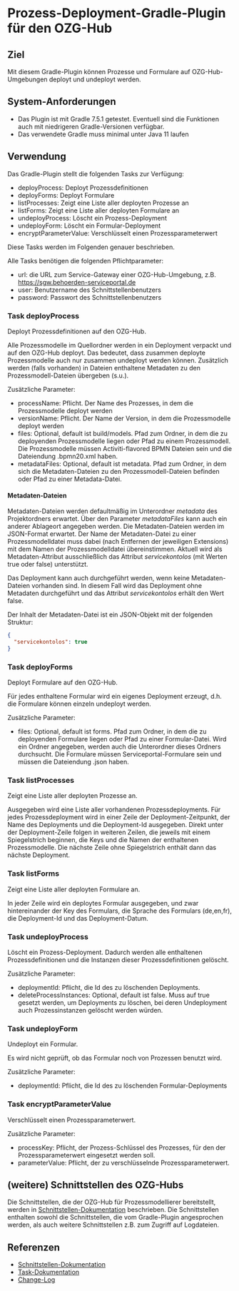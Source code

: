 # Prozess-Deployment-Gradle-Plugin für den OZG-Hub

## Ziel

Mit diesem Gradle-Plugin können Prozesse und Formulare auf OZG-Hub-Umgebungen deployt und undeployt
werden.

## System-Anforderungen

- Das Plugin ist mit Gradle 7.5.1 getestet. Eventuell sind die Funktionen auch mit niedrigeren
  Gradle-Versionen verfügbar.
- Das verwendete Gradle muss minimal unter Java 11 laufen

## Verwendung

Das Gradle-Plugin stellt die folgenden Tasks zur Verfügung:

- deployProcess: Deployt Prozessdefinitionen
- deployForms: Deployt Formulare
- listProcesses: Zeigt eine Liste aller deployten Prozesse an
- listForms: Zeigt eine Liste aller deployten Formulare an
- undeployProcess: Löscht ein Prozess-Deployment
- undeployForm: Löscht ein Formular-Deployment
- encryptParameterValue: Verschlüsselt einen Prozessparameterwert

Diese Tasks werden im Folgenden genauer beschrieben.

Alle Tasks benötigen die folgenden Pflichtparameter:

- url: die URL zum Service-Gateway einer OZG-Hub-Umgebung,
  z.B. https://sgw.behoerden-serviceportal.de
- user: Benutzername des Schnittstellenbenutzers
- password: Passwort des Schnittstellenbenutzers

### Task deployProcess

Deployt Prozessdefinitionen auf den OZG-Hub.

Alle Prozessmodelle im Quellordner werden in ein Deployment verpackt und auf den OZG-Hub deployt.
Das bedeutet, dass zusammen deployte Prozessmodelle auch nur zusammen undeployt werden können.
Zusätzlich werden (falls vorhanden) in Dateien enthaltene Metadaten zu den Prozessmodell-Dateien 
übergeben (s.u.).

Zusätzliche Parameter:

- processName: Pflicht. Der Name des Prozesses, in dem die Prozessmodelle deployt werden
- versionName: Pflicht. Der Name der Version, in dem die Prozessmodelle deployt werden
- files: Optional, default ist build/models. Pfad zum Ordner, in dem die zu deployenden Prozessmodelle
  liegen oder Pfad zu einem Prozessmodell. Die Prozessmodelle müssen Activiti-flavored BPMN 
  Dateien sein und die Dateiendung .bpmn20.xml haben.
- metadataFiles: Optional, default ist metadata. Pfad zum Ordner, in dem sich die Metadaten-Dateien 
  zu den Prozessmodell-Dateien befinden oder Pfad zu einer Metadata-Datei.

#### Metadaten-Dateien

Metadaten-Dateien werden defaultmäßig im Unterordner _metadata_ des Projektordners erwartet. Über
den Parameter _metadataFiles_ kann auch ein anderer Ablageort angegeben werden. Die Metadaten-Dateien 
werden im JSON-Format erwartet. Der Name der Metadaten-Datei zu einer Prozessmodelldatei muss dabei 
(nach Entfernen der jeweiligen Extensions) mit dem Namen der Prozessmodelldatei übereinstimmen. 
Aktuell wird als Metadaten-Attribut ausschließlich das Attribut _servicekontolos_ 
(mit Werten true oder false) unterstützt.

Das Deployment kann auch durchgeführt werden, wenn keine Metadaten-Dateien vorhanden sind. In diesem
Fall wird das Deployment ohne Metadaten durchgeführt und das Attribut _servicekontolos_ erhält den
Wert false.

Der Inhalt der Metadaten-Datei ist ein JSON-Objekt mit der folgenden Struktur:

```json
{
  "servicekontolos": true
}
```

### Task deployForms

Deployt Formulare auf den OZG-Hub.

Für jedes enthaltene Formular wird ein eigenes Deployment erzeugt, d.h. die Formulare können einzeln
undeployt werden.

Zusätzliche Parameter:

- files: Optional, default ist forms. Pfad zum Ordner, in dem die zu deployenden Formulare liegen 
  oder Pfad zu einer Formular-Datei. Wird ein Ordner angegeben, werden auch die Unterordner dieses 
  Ordners durchsucht. Die Formulare müssen Serviceportal-Formulare sein und müssen die Dateiendung 
  .json haben.

### Task listProcesses

Zeigt eine Liste aller deployten Prozesse an.

Ausgegeben wird eine Liste aller vorhandenen Prozessdeployments. Für jedes Prozessdeployment wird in
einer Zeile der Deployment-Zeitpunkt, der Name des Deployments und die Deployment-Id ausgegeben.
Direkt unter der Deployment-Zeile folgen in weiteren Zeilen, die jeweils mit einem Spiegelstrich
beginnen, die Keys und die Namen der enthaltenen Prozessmodelle. Die nächste Zeile ohne
Spiegelstrich enthält dann das nächste Deployment.

### Task listForms

Zeigt eine Liste aller deployten Formulare an.

In jeder Zeile wird ein deploytes Formular ausgegeben, und zwar hintereinander der Key des
Formulars, die Sprache des Formulars (de,en,fr), die Deployment-Id und das Deployment-Datum.

### Task undeployProcess

Löscht ein Prozess-Deployment. Dadurch werden alle enthaltenen Prozessdefinitionen und die Instanzen
dieser Prozessdefinitionen gelöscht.

Zusätzliche Parameter:

- deploymentId: Pflicht, die Id des zu löschenden Deployments.
- deleteProcessInstances: Optional, default ist false. Muss auf true gesetzt werden, um Deployments
  zu löschen, bei deren Undeployment auch Prozessinstanzen gelöscht werden würden.

### Task undeployForm

Undeployt ein Formular.

Es wird nicht geprüft, ob das Formular noch von Prozessen benutzt wird.

Zusätzliche Parameter:

- deploymentId: Pflicht, die Id des zu löschenden Formular-Deployments

### Task encryptParameterValue

Verschlüsselt einen Prozessparameterwert.

Zusätzliche Parameter:
- processKey: Pflicht, der Prozess-Schlüssel des Prozesses, für den der Prozessparameterwert eingesetzt werden soll.
- parameterValue: Pflicht, der zu verschlüsselnde Prozessparameterwert.

## (weitere) Schnittstellen des OZG-Hubs

Die Schnittstellen, die der OZG-Hub für Prozessmodellierer bereitstellt, werden in
[Schnittstellen-Dokumentation](Schnittstellen.md) beschrieben. Die Schnittstellen enthalten sowohl
die Schnittstellen, die vom Gradle-Plugin angesprochen werden, als auch weitere Schnittstellen z.B.
zum Zugriff auf Logdateien.

## Referenzen

- [Schnittstellen-Dokumentation](Schnittstellen.md)
- [Task-Dokumentation](Tasks.md)
- [Change-Log](CHANGELOG.md)

